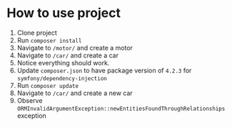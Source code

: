 How to use project
===

1. Clone project
2. Run `composer install`
3. Navigate to `/motor/` and create a motor
4. Navigate to `/car/` and create a car
5. Notice everything should work.
6. Update `composer.json` to have package version of `4.2.3` for `symfony/dependency-injection`
7. Run `composer update`
8. Navigate to `/car/` and create a new car
9. Observe `ORMInvalidArgumentException::newEntitiesFoundThroughRelationships` exception
